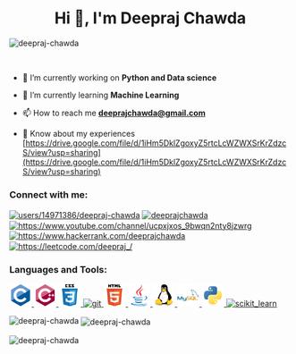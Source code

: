 <h1 align="center">Hi 👋, I'm Deepraj Chawda</h1>
<p align="left"> <img src="https://komarev.com/ghpvc/?username=deepraj-chawda&label=Profile%20views&color=0e75b6&style=flat" alt="deepraj-chawda" /> </p>

<p align="left"> <a href="https://twitter.com/" target="blank"><img src="https://img.shields.io/twitter/follow/?logo=twitter&style=for-the-badge" alt="" /></a> </p>

- 🔭 I’m currently working on **Python and Data science**

- 🌱 I’m currently learning **Machine Learning**

- 📫 How to reach me **deeprajchawda@gmail.com**

- 📄 Know about my experiences [https://drive.google.com/file/d/1iHm5DklZgoxyZ5rtcLcWZWXSrKrZdzcS/view?usp=sharing](https://drive.google.com/file/d/1iHm5DklZgoxyZ5rtcLcWZWXSrKrZdzcS/view?usp=sharing)

<h3 align="left">Connect with me:</h3>
<p align="left">
<a href="https://stackoverflow.com/users/14971386/deepraj-chawda" target="blank"><img align="center" src="https://raw.githubusercontent.com/rahuldkjain/github-profile-readme-generator/master/src/images/icons/Social/stack-overflow.svg" alt="users/14971386/deepraj-chawda" height="30" width="40" /></a>
<a href="https://kaggle.com/deeprajchawda" target="blank"><img align="center" src="https://raw.githubusercontent.com/rahuldkjain/github-profile-readme-generator/master/src/images/icons/Social/kaggle.svg" alt="deeprajchawda" height="30" width="40" /></a>
<a href="https://www.youtube.com/channel/UCPxJXos_9bwQN2NTY8jZWrg" target="blank"><img align="center" src="https://raw.githubusercontent.com/rahuldkjain/github-profile-readme-generator/master/src/images/icons/Social/youtube.svg" alt="https://www.youtube.com/channel/ucpxjxos_9bwqn2nty8jzwrg" height="30" width="40" /></a>
<a href="https://www.hackerrank.com/deeprajchawda" target="blank"><img align="center" src="https://raw.githubusercontent.com/rahuldkjain/github-profile-readme-generator/master/src/images/icons/Social/hackerrank.svg" alt="https://www.hackerrank.com/deeprajchawda" height="30" width="40" /></a>
<a href="https://www.leetcode.com/deepraj_/" target="blank"><img align="center" src="https://raw.githubusercontent.com/rahuldkjain/github-profile-readme-generator/master/src/images/icons/Social/leet-code.svg" alt="https://leetcode.com/deepraj_/" height="30" width="40" /></a>
</p>

<h3 align="left">Languages and Tools:</h3>
<p align="left"> <a href="https://www.cprogramming.com/" target="_blank"> <img src="https://raw.githubusercontent.com/devicons/devicon/master/icons/c/c-original.svg" alt="c" width="40" height="40"/> </a> <a href="https://www.w3schools.com/cpp/" target="_blank"> <img src="https://raw.githubusercontent.com/devicons/devicon/master/icons/cplusplus/cplusplus-original.svg" alt="cplusplus" width="40" height="40"/> </a> <a href="https://www.w3schools.com/css/" target="_blank"> <img src="https://raw.githubusercontent.com/devicons/devicon/master/icons/css3/css3-original-wordmark.svg" alt="css3" width="40" height="40"/> </a> <a href="https://git-scm.com/" target="_blank"> <img src="https://www.vectorlogo.zone/logos/git-scm/git-scm-icon.svg" alt="git" width="40" height="40"/> </a> <a href="https://www.w3.org/html/" target="_blank"> <img src="https://raw.githubusercontent.com/devicons/devicon/master/icons/html5/html5-original-wordmark.svg" alt="html5" width="40" height="40"/> </a> <a href="https://www.java.com" target="_blank"> <img src="https://raw.githubusercontent.com/devicons/devicon/master/icons/java/java-original.svg" alt="java" width="40" height="40"/> </a> <a href="https://www.linux.org/" target="_blank"> <img src="https://raw.githubusercontent.com/devicons/devicon/master/icons/linux/linux-original.svg" alt="linux" width="40" height="40"/> </a> <a href="https://www.mysql.com/" target="_blank"> <img src="https://raw.githubusercontent.com/devicons/devicon/master/icons/mysql/mysql-original-wordmark.svg" alt="mysql" width="40" height="40"/> </a> <a href="https://www.python.org" target="_blank"> <img src="https://raw.githubusercontent.com/devicons/devicon/master/icons/python/python-original.svg" alt="python" width="40" height="40"/> </a> <a href="https://scikit-learn.org/" target="_blank"> <img src="https://upload.wikimedia.org/wikipedia/commons/0/05/Scikit_learn_logo_small.svg" alt="scikit_learn" width="40" height="40"/> </a> </p>

<p><img align="left" src="https://github-readme-stats.vercel.app/api/top-langs?username=deepraj-chawda&show_icons=true&locale=en&layout=compact" alt="deepraj-chawda" /></p>

<p>&nbsp;<img align="center" src="https://github-readme-stats.vercel.app/api?username=deepraj-chawda&show_icons=true&locale=en" alt="deepraj-chawda" /></p>

<p><img align="center" src="https://github-readme-streak-stats.herokuapp.com/?user=deepraj-chawda&" alt="deepraj-chawda" /></p>
